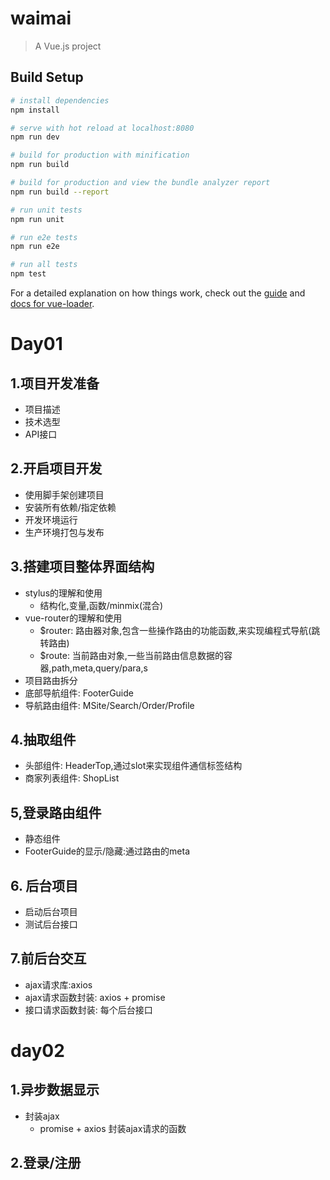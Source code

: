 # waimai

> A Vue.js project

## Build Setup

``` bash
# install dependencies
npm install

# serve with hot reload at localhost:8080
npm run dev

# build for production with minification
npm run build

# build for production and view the bundle analyzer report
npm run build --report

# run unit tests
npm run unit

# run e2e tests
npm run e2e

# run all tests
npm test
```

For a detailed explanation on how things work, check out the [guide](http://vuejs-templates.github.io/webpack/) and [docs for vue-loader](http://vuejs.github.io/vue-loader).


# Day01
## 1.项目开发准备
  + 项目描述
  + 技术选型
  + API接口
## 2.开启项目开发
  + 使用脚手架创建项目
  + 安装所有依赖/指定依赖
  + 开发环境运行
  + 生产环境打包与发布
## 3.搭建项目整体界面结构
  + stylus的理解和使用
    + 结构化,变量,函数/minmix(混合)
  + vue-router的理解和使用
    + $router: 路由器对象,包含一些操作路由的功能函数,来实现编程式导航(跳转路由)
    + $route:  当前路由对象,一些当前路由信息数据的容器,path,meta,query/para,s
  + 项目路由拆分
  + 底部导航组件: FooterGuide
  + 导航路由组件: MSite/Search/Order/Profile
## 4.抽取组件
  + 头部组件: HeaderTop,通过slot来实现组件通信标签结构
  + 商家列表组件: ShopList
## 5,登录路由组件
  + 静态组件
  + FooterGuide的显示/隐藏:通过路由的meta
## 6. 后台项目
  + 启动后台项目
  + 测试后台接口
## 7.前后台交互
  + ajax请求库:axios
  + ajax请求函数封装: axios + promise
  + 接口请求函数封装: 每个后台接口
  
  
  
# day02
## 1.异步数据显示
  + 封装ajax
    + promise + axios 封装ajax请求的函数

## 2.登录/注册














